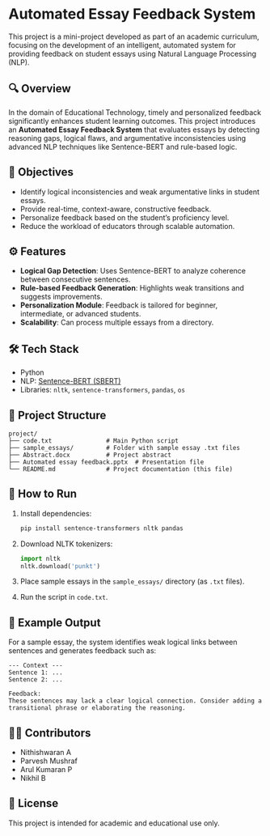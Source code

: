 
# Automated Essay Feedback System

This project is a mini-project developed as part of an academic curriculum, focusing on the development of an intelligent, automated system for providing feedback on student essays using Natural Language Processing (NLP).

## 🔍 Overview

In the domain of Educational Technology, timely and personalized feedback significantly enhances student learning outcomes. This project introduces an **Automated Essay Feedback System** that evaluates essays by detecting reasoning gaps, logical flaws, and argumentative inconsistencies using advanced NLP techniques like Sentence-BERT and rule-based logic.

## 🎯 Objectives

- Identify logical inconsistencies and weak argumentative links in student essays.
- Provide real-time, context-aware, constructive feedback.
- Personalize feedback based on the student’s proficiency level.
- Reduce the workload of educators through scalable automation.

## ⚙️ Features

- **Logical Gap Detection**: Uses Sentence-BERT to analyze coherence between consecutive sentences.
- **Rule-based Feedback Generation**: Highlights weak transitions and suggests improvements.
- **Personalization Module**: Feedback is tailored for beginner, intermediate, or advanced students.
- **Scalability**: Can process multiple essays from a directory.

## 🛠️ Tech Stack

- Python
- NLP: [Sentence-BERT (SBERT)](https://www.sbert.net/)
- Libraries: `nltk`, `sentence-transformers`, `pandas`, `os`

## 📁 Project Structure

```
project/
├── code.txt               # Main Python script
├── sample_essays/         # Folder with sample essay .txt files
├── Abstract.docx          # Project abstract
├── Automated essay feedback.pptx  # Presentation file
└── README.md              # Project documentation (this file)
```

## 🚀 How to Run

1. Install dependencies:
   ```bash
   pip install sentence-transformers nltk pandas
   ```

2. Download NLTK tokenizers:
   ```python
   import nltk
   nltk.download('punkt')
   ```

3. Place sample essays in the `sample_essays/` directory (as `.txt` files).

4. Run the script in `code.txt`.

## 📌 Example Output

For a sample essay, the system identifies weak logical links between sentences and generates feedback such as:

```
--- Context ---
Sentence 1: ... 
Sentence 2: ...

Feedback:
These sentences may lack a clear logical connection. Consider adding a transitional phrase or elaborating the reasoning.
```

## 👨‍💻 Contributors

- Nithishwaran A
- Parvesh Mushraf
- Arul Kumaran P
- Nikhil B

## 📄 License

This project is intended for academic and educational use only.
